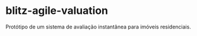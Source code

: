 # blitz-agile-valuation
Protótipo de um sistema de avaliação instantânea para imóveis residenciais.
